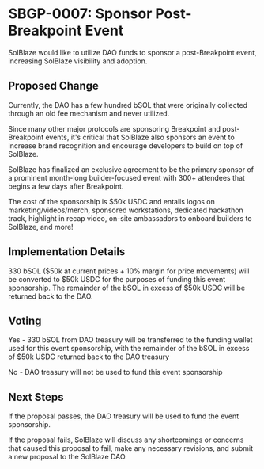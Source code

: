 # SBGP-0007: Sponsor Post-Breakpoint Event
SolBlaze would like to utilize DAO funds to sponsor a post-Breakpoint event, increasing SolBlaze visibility and adoption.

## Proposed Change
Currently, the DAO has a few hundred bSOL that were originally collected through an old fee mechanism and never utilized.

Since many other major protocols are sponsoring Breakpoint and post-Breakpoint events, it's critical that SolBlaze also sponsors an event to increase brand recognition and encourage developers to build on top of SolBlaze.

SolBlaze has finalized an exclusive agreement to be the primary sponsor of a prominent month-long builder-focused event with 300+ attendees that begins a few days after Breakpoint.

The cost of the sponsorship is $50k USDC and entails logos on marketing/videos/merch, sponsored workstations, dedicated hackathon track, highlight in recap video, on-site ambassadors to onboard builders to SolBlaze, and more!

## Implementation Details
330 bSOL ($50k at current prices + 10% margin for price movements) will be converted to $50k USDC for the purposes of funding this event sponsorship. The remainder of the bSOL in excess of $50k USDC will be returned back to the DAO.

## Voting
Yes - 330 bSOL from DAO treasury will be transferred to the funding wallet used for this event sponsorship, with the remainder of the bSOL in excess of $50k USDC returned back to the DAO treasury

No - DAO treasury will not be used to fund this event sponsorship

## Next Steps
If the proposal passes, the DAO treasury will be used to fund the event sponsorship.

If the proposal fails, SolBlaze will discuss any shortcomings or concerns that caused this proposal to fail, make any necessary revisions, and submit a new proposal to the SolBlaze DAO.
